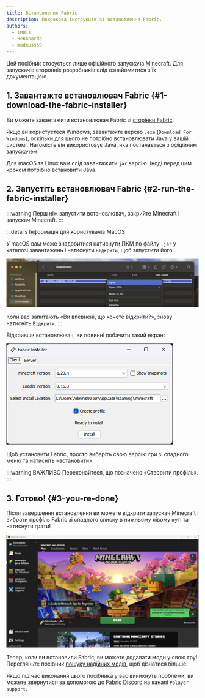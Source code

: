 ```yaml
---
title: Встановлення Fabric
description: Покрокова інструкція зі встановлення Fabric.
authors:
  - IMB11
  - Benonardo
  - modmuss50
---
```


<!-- #region common -->

Цей посібник стосується лише офіційного запускача Minecraft. Для запускачів сторонніх розробників слід ознайомитися з їх документацією.

## 1. Завантажте встановлювач Fabric {#1-download-the-fabric-installer}

Ви можете завантажити встановлювач Fabric зі [сторінки Fabric](https://fabricmc.net/use/).

Якщо ви користуєтеся Windows, завантажте версію `.exe` (`Download For Windows`), оскільки для цього не потрібно встановлювати Java у вашій системі. Натомість він використовує Java, яка постачається з офіційним запускачем.

Для macOS та Linux вам слід завантажити `jar` версію. Іноді перед цим кроком потрібно встановити Java.

## 2. Запустіть встановлювач Fabric {#2-run-the-fabric-installer}

:::warning
Перш ніж запустити встановлювач, закрийте Minecraft і запускач Minecraft.
:::

:::details Інформація для користувачів MacOS

У macOS вам може знадобитися натиснути ПКМ по файлу `.jar` у каталозі завантажень і натиснути `Відкрити`, щоб запустити його.

![Контекстне меню MacOS у Fabric Installer](/assets/players/installing-fabric/macos-downloads.png)

Коли вас запитають «Ви впевнені, що хочете відкрити?», знову натисніть `Відкрити`.
:::

Відкривши встановлювач, ви повинні побачити такий екран:

![Встановлювач Fabric із виділеним «встановити»](/assets/players/installing-fabric/installer-screen.png)

<!-- #endregion common -->

Щоб установити Fabric, просто виберіть свою версію гри зі спадного меню та натисніть «встановити».

:::warning ВАЖЛИВО
Переконайтеся, що позначено «Створити профіль».
:::

## 3. Готово! {#3-you-re-done}

Після завершення встановлення ви можете відкрити запускач Minecraft і вибрати профіль Fabric зі спадного списку в нижньому лівому куті та натиснути грати!

![Запускач Minecraft з вибраним профілем Fabric](/assets/players/installing-fabric/launcher-screen.png)

Тепер, коли ви встановили Fabric, ви можете додавати моди у свою гру! Перегляньте посібник [пошуку надійних модів](./finding-mods), щоб дізнатися більше.

Якщо під час виконання цього посібника у вас виникнуть проблеми, ви можете звернутися за допомогою до [Fabric Discord](https://discord.gg/v6v4pMv) на каналі `#player-support`.
